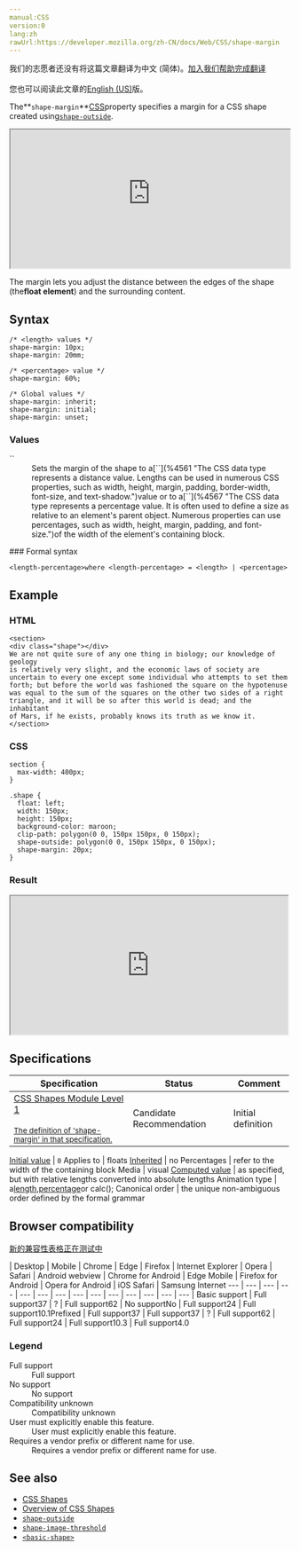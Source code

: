 ```yaml
---
manual:CSS
version:0
lang:zh
rawUrl:https://developer.mozilla.org/zh-CN/docs/Web/CSS/shape-margin
---
```




<bdi>我们的志愿者还没有将这篇文章翻译为<bdi>中文 (简体)</bdi>。[加入我们帮助完成翻译](%31991 "")<br></br>您也可以阅读此文章的[English (US)](%31985 "")版。</bdi>






The**`shape-margin`**[CSS](%427 "")property specifies a margin for a CSS shape created using[`shape-outside`](%31981 "The shape-outside CSS property defines a shape—which may be non-rectangular—around which adjacent inline content should wrap").

<iframe src='https://interactive-examples.mdn.mozilla.net/pages/css/shape-margin.html' width='100%' height='250'></iframe>


The margin lets you adjust the distance between the edges of the shape (the**float element**) and the surrounding content.


## Syntax<a name="Syntax"></a>

```
/* <length> values */
shape-margin: 10px;
shape-margin: 20mm;

/* <percentage> value */
shape-margin: 60%;

/* Global values */
shape-margin: inherit;
shape-margin: initial;
shape-margin: unset;
```

### Values<a name="Values"></a>
<dl><dt id=''>`<length-percentage>`</dt><dd>Sets the margin of the shape to a[`<length>`](%4561 "The <length> CSS data type represents a distance value. Lengths can be used in numerous CSS properties, such as width, height, margin, padding, border-width, font-size, and text-shadow.")value or to a[`<percentage>`](%4567 "The <percentage> CSS data type represents a percentage value. It is often used to define a size as relative to an element's parent object. Numerous properties can use percentages, such as width, height, margin, padding, and font-size.")of the width of the element&#39;s containing block.</dd></dl>
### Formal syntax<a name="Formal_syntax"></a>

```
<length-percentage>where <length-percentage> = <length> | <percentage>
```

## Example<a name="Example"></a>

### HTML<a name="HTML"></a>

```
<section>
<div class="shape"></div>
We are not quite sure of any one thing in biology; our knowledge of geology
is relatively very slight, and the economic laws of society are
uncertain to every one except some individual who attempts to set them
forth; but before the world was fashioned the square on the hypotenuse
was equal to the sum of the squares on the other two sides of a right
triangle, and it will be so after this world is dead; and the inhabitant
of Mars, if he exists, probably knows its truth as we know it.</section>
```

### CSS<a name="CSS"></a>

```
section {
  max-width: 400px;
}

.shape {
  float: left;
  width: 150px;
  height: 150px;
  background-color: maroon;
  clip-path: polygon(0 0, 150px 150px, 0 150px);
  shape-outside: polygon(0 0, 150px 150px, 0 150px);
  shape-margin: 20px;
}
```

### Result<a name="Result"></a>


<iframe src='https://mdn.mozillademos.org/en-US/docs/Web/CSS/shape-margin$samples/Example?revision=1387629' width='500' height='250'></iframe>



## Specifications<a name="Specifications"></a>

Specification | Status | Comment 
 ---  |  ---  |  ---  | 
[CSS Shapes Module Level 1<br></br><small>The definition of &#39;shape-margin&#39; in that specification.</small>](%31992 "") | Candidate Recommendation | Initial definition 


[Initial value](%28552 "") | `0` 
Applies to | floats 
[Inherited](%28555 "") | no 
Percentages | refer to the width of the containing block 
Media | visual 
[Computed value](%28556 "") | as specified, but with relative lengths converted into absolute lengths 
Animation type | a[length](%28692 "Values of the <length> CSS data type are interpolated as real, floating-point numbers."),[percentage](%28693 "Values of the <percentage> CSS data type are interpolated as real, floating-point numbers.")or calc(); 
Canonical order | the unique non-ambiguous order defined by the formal grammar 


## Browser compatibility<a name="Browser_compatibility"></a>
[新的兼容性表格正在测试中<i></i>](%3360 "")

 | <abbr>Desktop<i></i></abbr> | <abbr>Mobile<i></i></abbr> 
 | <abbr>Chrome<i></i></abbr> | <abbr>Edge<i></i></abbr> | <abbr>Firefox<i></i></abbr> | <abbr>Internet Explorer<i></i></abbr> | <abbr>Opera<i></i></abbr> | <abbr>Safari<i></i></abbr> | <abbr>Android webview<i></i></abbr> | <abbr>Chrome for Android<i></i></abbr> | <abbr>Edge Mobile<i></i></abbr> | <abbr>Firefox for Android<i></i></abbr> | <abbr>Opera for Android<i></i></abbr> | <abbr>iOS Safari<i></i></abbr> | <abbr>Samsung Internet<i></i></abbr> 
 ---  |  ---  |  ---  |  ---  |  ---  |  ---  |  ---  |  ---  |  ---  |  ---  |  ---  |  ---  |  ---  |  ---  | 
Basic support | <abbr>Full support</abbr>37 | <abbr>?</abbr> | <abbr>Full support</abbr>62 | <abbr>No support</abbr>No | <abbr>Full support</abbr>24 | <abbr>Full support</abbr>10.1<abbr>Prefixed<i></i></abbr> | <abbr>Full support</abbr>37 | <abbr>Full support</abbr>37 | <abbr>?</abbr> | <abbr>Full support</abbr>62 | <abbr>Full support</abbr>24 | <abbr>Full support</abbr>10.3 | <abbr>Full support</abbr>4.0 


### Legend<a name="Legend"></a>
<dl><dt id=''><abbr>Full support</abbr></dt><dd>Full support</dd><dt id=''><abbr>No support</abbr></dt><dd>No support</dd><dt id=''><abbr>Compatibility unknown</abbr></dt><dd>Compatibility unknown</dd><dt id=''><abbr>User must explicitly enable this feature.<i></i></abbr></dt><dd>User must explicitly enable this feature.</dd><dt id=''><abbr>Requires a vendor prefix or different name for use.<i></i></abbr></dt><dd>Requires a vendor prefix or different name for use.</dd></dl>


## See also<a name="See_also"></a>

* [CSS Shapes](%31983 "")
* [Overview of CSS Shapes](%31984 "")
* [`shape-outside`](%31981 "The shape-outside CSS property defines a shape—which may be non-rectangular—around which adjacent inline content should wrap")
* [`shape-image-threshold`](%31980 "The shape-image-threshold CSS property defines the alpha channel threshold used to extract the shape using an image as the value for shape-outside.")
* [`<basic-shape>`](%28324 "The <basic-shape> CSS data type represents a shape used in the clip-path or shape-outside properties.")



